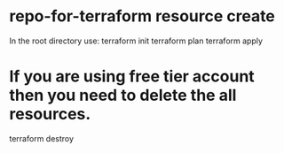 # repo-for-terraform resource create
In the root directory use:
terraform init
terraform plan 
terraform apply
# If you are using free tier account then you need to delete the all resources.
terraform destroy

